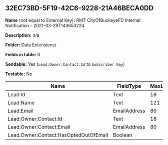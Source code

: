 ## 32EC73BD-5F19-42C6-9228-21A46BECA0DD

**Name** (not equal to External Key)**:** RMT CityOfBuckeyeFD Internal Notification - 2021-03-29T143653224

**Description:** n/a

**Folder:** Data Extensions/

**Fields in table:** 6

**Sendable:** Yes (`Lead:Owner:Contact:Id` to `Subscriber Key`)

**Testable:** No

| Name | FieldType | MaxLength | IsPrimaryKey | IsNullable | DefaultValue |
| --- | --- | --- | --- | --- | --- |
| Lead:Id | Text | 18 | - | - |  |
| Lead:Name | Text | 121 | - | + |  |
| Lead:Email | EmailAddress | 80 | - | + |  |
| Lead:Owner:Contact:Id | Text | 18 | - | - |  |
| Lead:Owner:Contact:Email | EmailAddress | 80 | - | + |  |
| Lead:Owner:Contact:HasOptedOutOfEmail | Boolean |  | - | + | False |
